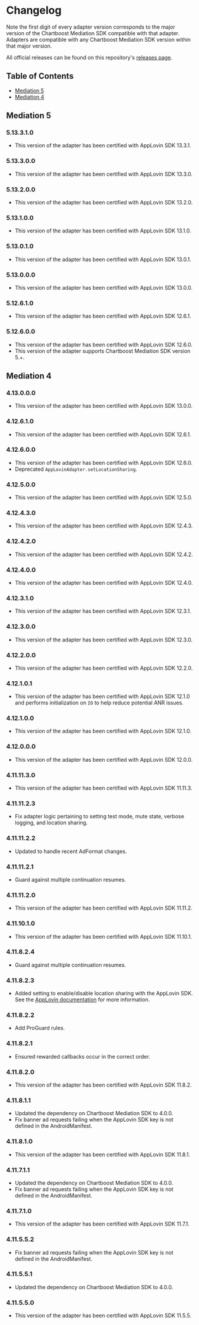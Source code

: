 # Changelog

Note the first digit of every adapter version corresponds to the major version of the Chartboost Mediation SDK compatible with that adapter. 
Adapters are compatible with any Chartboost Mediation SDK version within that major version.

All official releases can be found on this repository's [releases page](https://github.com/ChartBoost/chartboost-mediation-android-adapter-applovin/releases).

## Table of Contents
- [Mediation 5](#mediation-5)
- [Mediation 4](#mediation-4)

## Mediation 5

### 5.13.3.1.0
- This version of the adapter has been certified with AppLovin SDK 13.3.1.

### 5.13.3.0.0
- This version of the adapter has been certified with AppLovin SDK 13.3.0.

### 5.13.2.0.0
- This version of the adapter has been certified with AppLovin SDK 13.2.0.

### 5.13.1.0.0
- This version of the adapter has been certified with AppLovin SDK 13.1.0.

### 5.13.0.1.0
- This version of the adapter has been certified with AppLovin SDK 13.0.1.

### 5.13.0.0.0
- This version of the adapter has been certified with AppLovin SDK 13.0.0.

### 5.12.6.1.0
- This version of the adapter has been certified with AppLovin SDK 12.6.1.

### 5.12.6.0.0
- This version of the adapter has been certified with AppLovin SDK 12.6.0.
- This version of the adapter supports Chartboost Mediation SDK version 5.+.

## Mediation 4

### 4.13.0.0.0
- This version of the adapter has been certified with AppLovin SDK 13.0.0.

### 4.12.6.1.0
- This version of the adapter has been certified with AppLovin SDK 12.6.1.

### 4.12.6.0.0
- This version of the adapter has been certified with AppLovin SDK 12.6.0.
- Deprecated `AppLovinAdapter.setLocationSharing`.

### 4.12.5.0.0
- This version of the adapter has been certified with AppLovin SDK 12.5.0.

### 4.12.4.3.0
- This version of the adapter has been certified with AppLovin SDK 12.4.3.

### 4.12.4.2.0
- This version of the adapter has been certified with AppLovin SDK 12.4.2.

### 4.12.4.0.0
- This version of the adapter has been certified with AppLovin SDK 12.4.0.

### 4.12.3.1.0
- This version of the adapter has been certified with AppLovin SDK 12.3.1.

### 4.12.3.0.0
- This version of the adapter has been certified with AppLovin SDK 12.3.0.

### 4.12.2.0.0
- This version of the adapter has been certified with AppLovin SDK 12.2.0.

### 4.12.1.0.1
- This version of the adapter has been certified with AppLovin SDK 12.1.0 and performs initialization on `IO` to help reduce potential ANR issues.

### 4.12.1.0.0
- This version of the adapter has been certified with AppLovin SDK 12.1.0.

### 4.12.0.0.0
- This version of the adapter has been certified with AppLovin SDK 12.0.0.

### 4.11.11.3.0
- This version of the adapter has been certified with AppLovin SDK 11.11.3.

### 4.11.11.2.3
- Fix adapter logic pertaining to setting test mode, mute state, verbose logging, and location sharing.

### 4.11.11.2.2
- Updated to handle recent AdFormat changes.

### 4.11.11.2.1
- Guard against multiple continuation resumes.

### 4.11.11.2.0
- This version of the adapter has been certified with AppLovin SDK 11.11.2.

### 4.11.10.1.0
- This version of the adapter has been certified with AppLovin SDK 11.10.1.

### 4.11.8.2.4
- Guard against multiple continuation resumes.

### 4.11.8.2.3
- Added setting to enable/disable location sharing with the AppLovin SDK. See the [AppLovin documentation](https://dash.applovin.com/documentation/mediation/android/getting-started/data-passing#location-passing) for more information.

### 4.11.8.2.2
- Add ProGuard rules.

### 4.11.8.2.1
- Ensured rewarded callbacks occur in the correct order.

### 4.11.8.2.0
- This version of the adapter has been certified with AppLovin SDK 11.8.2.

### 4.11.8.1.1
- Updated the dependency on Chartboost Mediation SDK to 4.0.0.
- Fix banner ad requests failing when the AppLovin SDK key is not defined in the AndroidManifest. 

### 4.11.8.1.0
- This version of the adapter has been certified with AppLovin SDK 11.8.1.

### 4.11.7.1.1
- Updated the dependency on Chartboost Mediation SDK to 4.0.0.
- Fix banner ad requests failing when the AppLovin SDK key is not defined in the AndroidManifest. 

### 4.11.7.1.0
- This version of the adapter has been certified with AppLovin SDK 11.7.1.

### 4.11.5.5.2
- Fix banner ad requests failing when the AppLovin SDK key is not defined in the AndroidManifest. 

### 4.11.5.5.1
- Updated the dependency on Chartboost Mediation SDK to 4.0.0.

### 4.11.5.5.0
- This version of the adapter has been certified with AppLovin SDK 11.5.5.
